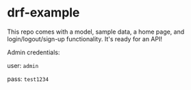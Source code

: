 # drf-example

This repo comes with a model, sample data, a home page, and login/logout/sign-up functionality. It's ready for an API!

Admin credentials:

user: `admin`

pass: `test1234`